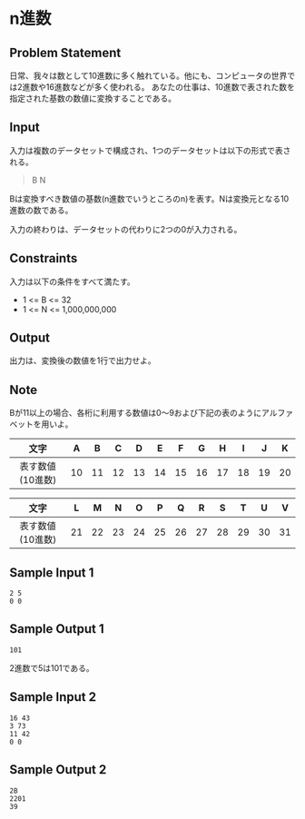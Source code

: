 n進数
=

Problem Statement
-
日常、我々は数として10進数に多く触れている。他にも、コンピュータの世界では2進数や16進数などが多く使われる。
あなたの仕事は、10進数で表された数を指定された基数の数値に変換することである。

Input
-
入力は複数のデータセットで構成され、1つのデータセットは以下の形式で表される。
> B N

Bは変換すべき数値の基数(n進数でいうところのn)を表す。Nは変換元となる10進数の数である。

入力の終わりは、データセットの代わりに2つの0が入力される。

Constraints
-
入力は以下の条件をすべて満たす。

- 1 <= B <= 32
- 1 <= N <= 1,000,000,000

Output
-
出力は、変換後の数値を1行で出力せよ。

Note
-
Bが11以上の場合、各桁に利用する数値は0〜9および下記の表のようにアルファベットを用いよ。

| 文字 |  A  |  B  |  C  |  D  |  E  |  F  |  G  |  H  |  I  |  J  |  K  |
| :-: | :-: | :-: | :-: | :-: | :-: | :-: | :-: | :-: | :-: | :-: | :-: |
| 表す数値(10進数) | 10 | 11 | 12 | 13 | 14 | 15 | 16 | 17 | 18 | 19 | 20 |

| 文字 |  L  |  M  |  N  |  O  |  P  |  Q  |  R  |  S  |  T  |  U  |  V  |
| :-: | :-: | :-: | :-: | :-: | :-: | :-: | :-: | :-: | :-: | :-: | :-: |
| 表す数値(10進数) | 21 | 22 | 23 | 24 | 25 | 26 | 27 | 28 | 29 | 30 | 31 |

Sample Input 1
-
    2 5
    0 0

Sample Output 1
-
    101
2進数で5は101である。

Sample Input 2
-
    16 43
    3 73
    11 42
    0 0
    
Sample Output 2
-
    2B
    2201
    39

